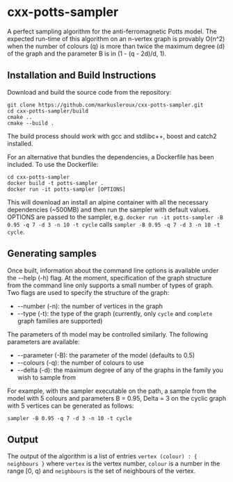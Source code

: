 # cxx-potts-sampler
A perfect sampling algorithm for the anti-ferromagnetic Potts model. The expected run-time of this algorithm on an n-vertex graph is provably O(n^2) when the number of colours (q) is more than twice the maximum degree (d) of the graph and the parameter B is in (1 - (q - 2d)/d, 1).

## Installation and Build Instructions

Download and build the source code from the repository:
```shell
git clone https://github.com/markusleroux/cxx-potts-sampler.git
cd cxx-potts-sampler/build
cmake ..
cmake --build .
```

The build process should work with gcc and stdlibc++, boost and catch2 installed.

For an alternative that bundles the dependencies, a Dockerfile has been included. To use the Dockerfile:
```shell
cd cxx-potts-sampler
docker build -t potts-sampler .
docker run -it potts-sampler [OPTIONS]
```
This will download an install an alpine container with all the necessary dependencies (~500MB) and then run the sampler with default values. OPTIONS are passed to the sampler, e.g. `docker run -it potts-sampler -B 0.95 -q 7 -d 3 -n 10 -t cycle` calls `sampler -B 0.95 -q 7 -d 3 -n 10 -t cycle`.

## Generating samples

Once built, information about the command line options is available under the --help (-h) flag. At the moment, specification of the graph structure from the
command line only supports a small number of types of graph. Two flags are used to specify the structure of the graph:
* --number (-n): the number of vertices in the graph
* --type (-t): the type of the graph (currently, only `cycle` and `complete` graph families are supported)

The parameters of th model may be controlled similarly. The following parameters are available:
* --parameter (-B): the parameter of the model (defaults to 0.5)
* --colours (-q): the number of colours to use
* --delta (-d): the maximum degree of any of the graphs in the family you wish to sample from

For example, with the sampler executable on the path, a sample from the model with 5 colours and parameters B = 0.95, Delta = 3 on the cyclic graph with 5
vertices can be generated as follows:
```shell
sampler -B 0.95 -q 7 -d 3 -n 10 -t cycle
```

## Output

The output of the algorithm is a list of entries ```vertex (colour) : { neighbours }``` where `vertex` is the vertex number, `colour` is a number in the range [0, q) and `neighbours` is the set of neighbours of the vertex.
